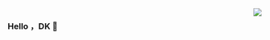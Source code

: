 
<img align="right" src="https://github-readme-stats.vercel.app/api?username=DarkingForUnity&locale=cn" />

### Hello ，DK 👋


<!--
**DarkingForUnity/DarkingForUnity** is a ✨ _special_ ✨ repository because its `README.md` (this file) appears on your GitHub profile.

Here are some ideas to get you started:

- 🔭 I’m currently working on ...
- 🌱 I’m currently learning ...
- 👯 I’m looking to collaborate on ...
- 🤔 I’m looking for help with ...
- 💬 Ask me about ...
- 📫 How to reach me: ...
- 😄 Pronouns: ...
- ⚡ Fun fact: ...
-->
